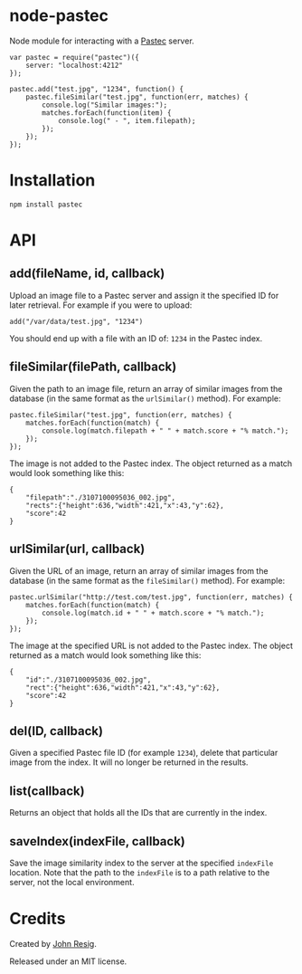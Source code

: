 node-pastec
================

Node module for interacting with a [Pastec](http://pastec.io/) server.

    var pastec = require("pastec")({
        server: "localhost:4212"
    });

    pastec.add("test.jpg", "1234", function() {
        pastec.fileSimilar("test.jpg", function(err, matches) {
            console.log("Similar images:");
            matches.forEach(function(item) {
                console.log(" - ", item.filepath);
            });
        });
    });

Installation
===

    npm install pastec

API
===

## add(fileName, id, callback)

Upload an image file to a Pastec server and assign it the specified ID for later retrieval. For example if you were to upload:

    add("/var/data/test.jpg", "1234")

You should end up with a file with an ID of: `1234` in the Pastec index.

## fileSimilar(filePath, callback)

Given the path to an image file, return an array of similar images from the database (in the same format as the `urlSimilar()` method). For example:

    pastec.fileSimilar("test.jpg", function(err, matches) {
        matches.forEach(function(match) {
            console.log(match.filepath + " " + match.score + "% match.");
        });
    });

The image is not added to the Pastec index. The object returned as a match would look something like this:

    {
        "filepath":"./3107100095036_002.jpg",
        "rects":{"height":636,"width":421,"x":43,"y":62},
        "score":42
    }

## urlSimilar(url, callback)

Given the URL of an image, return an array of similar images from the database (in the same format as the `fileSimilar()` method). For example:

    pastec.urlSimilar("http://test.com/test.jpg", function(err, matches) {
        matches.forEach(function(match) {
            console.log(match.id + " " + match.score + "% match.");
        });
    });

The image at the specified URL is not added to the Pastec index. The object returned as a match would look something like this:

    {
        "id":"./3107100095036_002.jpg",
        "rect":{"height":636,"width":421,"x":43,"y":62},
        "score":42
    }

## del(ID, callback)

Given a specified Pastec file ID (for example `1234`), delete that particular image from the index. It will no longer be returned in the results.

## list(callback)

Returns an object that holds all the IDs that are currently in the index.

## saveIndex(indexFile, callback)

Save the image similarity index to the server at the specified `indexFile` location. Note that the path to the `indexFile` is to a path relative to the server, not the local environment.

Credits
===

Created by [John Resig](http://ejohn.org/).

Released under an MIT license.
